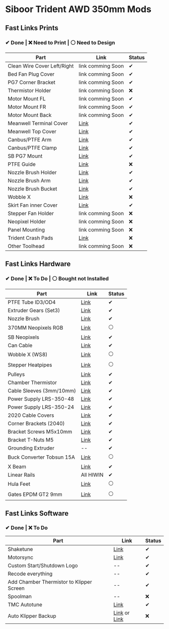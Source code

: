 # Siboor Trident AWD 350mm Mods

## Fast Links Prints 
### ✔ Done | ❌ Need to Print | ⚪ Need to Design
| Part | Link | Status |
| ------------ | ----- | ----- | 
| Clean Wire Cover Left/Right |  link comming Soon | ✔ |
| Bed Fan Plug Cover | link comming Soon | ✔ | 
| PG7 Corner Bracket | link comming Soon | ✔ | 
| Thermistor Holder | link comming Soon | ❌ | 
| Motor Mount FL | link comming Soon | ✔ | 
| Motor Mount FR | link comming Soon | ✔ | 
| Motor Mount Back | link comming Soon | ✔ | 
| Meanwell Terminal Cover | [Link](https://www.printables.com/model/834209-power-supply-cover?lang=de) | ✔ |
| Meanwell Top Cover | [Link](https://www.printables.com/model/392418-mean-well-lrs-350-psu-lid-for-92mm-noctua-fan-92x9) | ✔ |
| Canbus/PTFE Arm | [Link](https://www.printables.com/model/514848-cable-arm-for-vorontrident?lang=de) | ✔ | 
| Canbus/PTFE Clamp | [Link](https://www.printables.com/model/445945-voron-cable-clamp-umbilical-mod-canbus/files) | ✔ |
| SB PG7 Mount | [Link](https://www.printables.com/model/964357-sb2209-sb2240-cw2-cable-bridge-pg7) | ✔ |
| PTFE Guide | [Link](https://www.printables.com/model/460621-voron-trident-ptfe-guides) | ❌ | 
| Nozzle Brush Holder | [Link](https://www.printables.com/model/806589-bambu-a1-silicone-nozzle-scrubber-mount-remix-voro) | ✔ | 
| Nozzle Brush Arm | [Link](https://www.printables.com/model/298565-nozzle-scrubber-arm-extension-voron-trident) | ✔ | 
| Nozzle Brush Bucket | [Link](https://www.printables.com/model/482581-purge-bucket-bin-for-use-with-nozzle-scrubber) | ✔ | 
| Wobble X | [Link](https://www.printables.com/model/460649-voron-trident-front-wobblex-carriers/files) | ❌ | 
| Skirt Fan inner Cover | [Link](https://makerworld.com/en/models/424868-voron-logo-40mm-fan-grill-fan-protector#profileId-328560) | ✔ | 
| Stepper Fan Holder | link comming Soon | ❌ | 
| Neopixel Holder | link comming Soon | ❌ | 
| Panel Mounting | link comming Soon | ❌ |
| Trident Crash Pads | [Link](https://github.com/Diyshift/3D-Printer/tree/main/Trident%20MGN9%20Crash%20Pads) | ❌ |
| Other Toolhead | link comming Soon | ❌ |



## Fast Links Hardware
### ✔ Done | ❌ To Do | ⚪ Bought not Installed
| Part | Link | Status |
| ------------ | ----- | ----- | 
| PTFE Tube ID3/OD4 | [Link](https://de.aliexpress.com/item/32890324491.html?spm=a2g0o.store_pc_home.promoteWysiwyg_501514054.32890324491&gatewayAdapt=glo2deu)  | ✔ | 
| Extruder Gears (Set3) |  [Link](https://de.aliexpress.com/item/1005005494849351.html?spm=a2g0o.order_list.order_list_main.93.69bf5c5fVq2jw2&gatewayAdapt=glo2deu) | ✔ |
| Nozzle Brush | [Link](https://de.aliexpress.com/item/1005007502073121.html?spm=a2g0o.order_list.order_list_main.271.69bf5c5fVq2jw2&gatewayAdapt=glo2deu) | ✔ |
| 370MM Neopixels RGB | [Link](https://de.aliexpress.com/item/1005006177060472.html?spm=a2g0o.order_detail.order_detail_item.9.778a6368XgehZu&gatewayAdapt=glo2deu) | ⚪ |
| SB Neopixels | [Link](https://de.aliexpress.com/item/1005007646205279.html?spm=a2g0o.order_list.order_list_main.100.69bf5c5fVq2jw2&gatewayAdapt=glo2deu) | ✔ |
| Can Cable | [Link](https://de.aliexpress.com/item/1005004819126687.html?spm=a2g0o.order_detail.order_detail_item.4.778a6368XgehZu&gatewayAdapt=glo2deu) | ✔ |
| Wobble X (WS8) | [Link](https://de.aliexpress.com/item/1005004227149356.html?spm=a2g0o.order_detail.order_detail_item.7.778a6368XgehZu&gatewayAdapt=glo2deu) | ⚪ |
| Stepper Heatpipes | [Link](https://de.aliexpress.com/item/4001018730764.html?spm=a2g0o.order_list.order_list_main.229.69bf5c5fVq2jw2&gatewayAdapt=glo2deu) | ⚪ |
| Pulleys | [Link](https://www.cr3d.de/produkt/2gt-pulleys-geklemmt/) | ✔ |
| Chamber Thermistor | [Link](https://www.amazon.de/dp/B07F3SMRLJ?ref=ppx_yo2ov_dt_b_fed_asin_title) | ✔ |
| Cable Sleeves (3mm/10mm) | [Link](https://www.amazon.de/dp/B08PFBZW9X?ref=ppx_yo2ov_dt_b_fed_asin_title) | ✔ |
| Power Supply LRS-350-48 | [Link](https://www.amazon.de/dp/B0CF1ZL7C5?ref=ppx_yo2ov_dt_b_fed_asin_title) | ✔ |
| Power Supply LRS-350-24 | [Link](https://www.amazon.de/dp/B0CS36TD16?ref=ppx_yo2ov_dt_b_fed_asin_title) | ✔ |
| 2020 Cable Covers | [Link](https://de.aliexpress.com/item/1005003222704634.html?spm=a2g0o.order_list.order_list_main.23.69bf5c5fVq2jw2&gatewayAdapt=glo2deu) | ✔ |
| Corner Brackets (2040) | [Link](https://de.aliexpress.com/item/1005007576429091.html?spm=a2g0o.order_list.order_list_main.35.3ee65c5f73R73w&gatewayAdapt=glo2deu) | ✔ |
| Bracket Screws M5x10mm | [Link](https://de.aliexpress.com/item/1005003114163703.html?spm=a2g0o.order_list.order_list_main.11.3ee65c5f73R73w&gatewayAdapt=glo2deu) | ✔ |
| Bracket T-Nuts M5 | [Link](https://de.aliexpress.com/item/1005003678960619.html?spm=a2g0o.order_list.order_list_main.53.3ee65c5f73R73w&gatewayAdapt=glo2deu) | ✔ |
| Grounding Extruder | -- | ✔ |
| Buck Converter Tobsun 15A | [Link](https://de.aliexpress.com/item/1005005029310035.html?spm=a2g0o.order_list.order_list_main.17.3ee65c5f73R73w&gatewayAdapt=glo2deu) | ⚪ |
| X Beam | [Link](https://de.aliexpress.com/item/1005005603078879.html?spm=a2g0o.order_list.order_list_main.29.3ee65c5f73R73w&gatewayAdapt=glo2deu) | ✔ |
| Linear Rails | All HIWIN | ✔ |
| Hula Feet | [Link](https://de.aliexpress.com/item/1005007431126476.html?spm=a2g0o.order_list.order_list_main.51.48a15c5f3kvfOn&gatewayAdapt=glo2deu) | ⚪ |
| Gates EPDM GT2 9mm | [Link](https://de.aliexpress.com/item/1005002307826257.html?spm=a2g0o.order_list.order_list_main.64.48a15c5f3kvfOn&gatewayAdapt=glo2deu) | ⚪ |



## Fast Links Software
### ✔ Done | ❌ To Do
| Part | Link | Status |
| ------------ | ----- | ----- |
| Shaketune |  [Link](https://github.com/Frix-x/klippain-shaketune) | ✔ |
| Motorsync | [Link](https://github.com/MRX8024/motors-sync) | ✔ |
| Custom Start/Shutdown Logo | -- | ✔ |
| Recode everything | -- | ✔ |
| Add Chamber Thermistor to Klipper Screen | -- | ✔ |
| Spoolman | -- | ❌ |
| TMC Autotune | [Link](https://github.com/andrewmcgr/klipper_tmc_autotune) | ✔ |
| Auto Klipper Backup  | [Link](https://github.com/Staubgeborener/Klipper-Backup) or [Link](https://docs.vorondesign.com/community/howto/EricZimmerman/BackupConfigToGithub.html) | ❌ |



